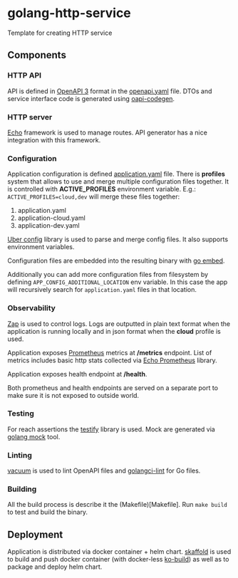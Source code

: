 # golang-http-service

Template for creating HTTP service

## Components

### HTTP API

API is defined in [OpenAPI 3](https://swagger.io/specification/v3/) format in the [openapi.yaml](api/openapi.yaml) file.
DTOs and service interface code is generated using [oapi-codegen](https://github.com/deepmap/oapi-codegen).

### HTTP server

[Echo](https://echo.labstack.com/) framework is used to manage routes. API generator has a nice integration with this
framework.

### Configuration

Application configuration is defined [application.yaml](configs/application.yaml) file. There is **profiles** system
that allows to use and merge multiple configuration files together. It is controlled with **ACTIVE_PROFILES**
environment variable. E.g.: `ACTIVE_PROFILES=cloud,dev` will merge these files together:

1. application.yaml
2. application-cloud.yaml
3. application-dev.yaml

[Uber config](https://github.com/uber-go/config) library is used to parse and merge config files. It also supports
environment variables.

Configuration files are embedded into the resulting binary with [go embed](https://pkg.go.dev/embed).

Additionally you can add more configuration files from filesystem by defining `APP_CONFIG_ADDITIONAL_LOCATION` env
variable. In this case the app will recursively search for `application.yaml` files in that location.

### Observability

[Zap](https://github.com/uber-go/zap) is used to control logs. Logs are outputted in plain text format when the
application is running locally and in json format when the **cloud** profile is used.

Application exposes [Prometheus](https://prometheus.io/) metrics at **/metrics** endpoint. List of metrics includes
basic http stats collected via [Echo Prometheus](https://github.com/labstack/echo-contrib/tree/master/prometheus)
library.

Application exposes health endpoint at **/health**.

Both prometheus and health endpoints are served on a separate port to make sure it is not exposed to outside world.

### Testing

For reach assertions the [testify](https://github.com/stretchr/testify) library is used. Mock are generated via
[golang mock](https://github.com/golang/mock) tool.

### Linting

[vacuum](https://github.com/daveshanley/vacuum/) is used to lint OpenAPI files and
[golangci-lint](https://github.com/golangci/golangci-lint) for Go files.

### Building

All the build process is describe it the (Makefile)[Makefile]. Run `make build` to test and build the binary.

## Deployment

Application is distributed via docker container + helm chart. [skaffold](https://skaffold.dev/) is used to build
and push docker container (with docker-less [ko-build](https://github.com/ko-build/ko)) as well as to package and deploy
helm chart.
